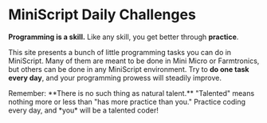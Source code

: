 # MiniScript Daily Challenges

**Programming is a skill.**  Like any skill, you get better through **practice**.

This site presents a bunch of little programming tasks you can do in MiniScript.  Many of them are meant to be done in Mini Micro or Farmtronics, but others can be done in any MiniScript environment.  Try to **do one task every day**, and your programming prowess will steadily improve.

<!-- DO NOT EDIT BELOW THIS LINE


DO NOT EDIT ABOVE THIS LINE --!>

Remember: **There is no such thing as natural talent.**  "Talented" means nothing more or less than "has more practice than you."  Practice coding every day, and *you* will be a talented coder!
